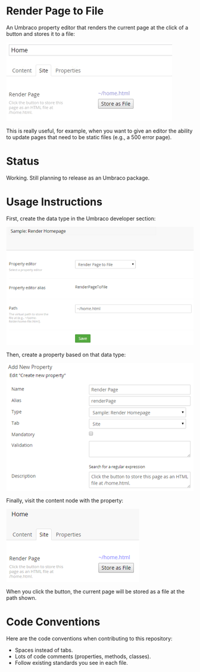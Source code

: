 # Render Page to File
An Umbraco property editor that renders the current page at the click of a button and stores it to a file:

![Property Editor](assets/images/render.gif?raw=true "Property Editor")

This is really useful, for example, when you want to give an editor the ability to update pages that need to be static files (e.g., a 500 error page).

# Status
Working. Still planning to release as an Umbraco package.

# Usage Instructions
First, create the data type in the Umbraco developer section:

![Data Type](assets/images/1-datatype.png?raw=true "Data Type")

Then, create a property based on that data type:

![Property](assets/images/2-property.png?raw=true "Property")

Finally, visit the content node with the property:

![Content Node](assets/images/3-node.png?raw=true "Content Node")

When you click the button, the current page will be stored as a file at the path shown.

# Code Conventions
Here are the code conventions when contributing to this repository:
* Spaces instead of tabs.
* Lots of code comments (properties, methods, classes).
* Follow existing standards you see in each file.